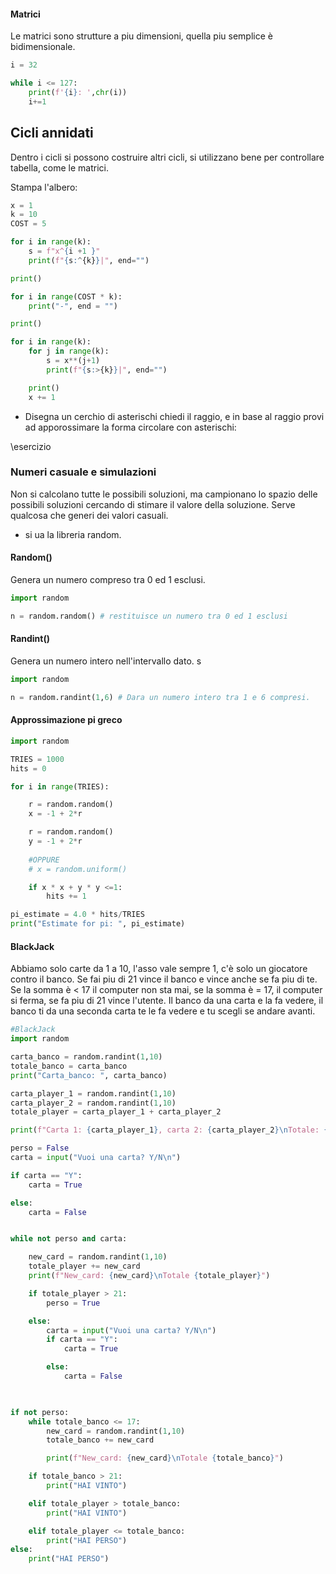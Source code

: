 #### Matrici

Le matrici sono strutture a piu dimensioni, quella piu semplice è bidimensionale.

```Python
i = 32

while i <= 127:
    print(f'{i}: ',chr(i))
    i+=1
```

## Cicli annidati

Dentro i cicli si possono costruire altri cicli, si utilizzano bene per controllare tabella, come le matrici.

Stampa l'albero:
```python
x = 1
k = 10
COST = 5

for i in range(k):
    s = f"x^{i +1 }"
    print(f"{s:^{k}}|", end="")

print()

for i in range(COST * k):
    print("-", end = "")

print()

for i in range(k):
    for j in range(k):
        s = x**(j+1)
        print(f"{s:>{k}}|", end="")

    print()
    x += 1
```

- Disegna un cerchio di asterischi
chiedi il raggio, e in base al raggio provi ad apporossimare la forma circolare con asterischi:

\esercizio


### Numeri casuale e simulazioni

Non si calcolano tutte le possibili soluzioni, ma campionano lo spazio delle possibili soluzioni cercando di stimare il valore della soluzione.
Serve qualcosa che generi dei valori casuali.
- si ua la libreria random.
#### Random()

Genera un numero compreso tra 0 ed 1 esclusi.

```python
import random

n = random.random() # restituisce un numero tra 0 ed 1 esclusi

```
#### Randint()

Genera un numero intero nell'intervallo dato.
s
```python
import random

n = random.randint(1,6) # Dara un numero intero tra 1 e 6 compresi.
```

#### Approssimazione pi greco

```python
import random

TRIES = 1000
hits = 0

for i in range(TRIES):

    r = random.random()
    x = -1 + 2*r

    r = random.random()
    y = -1 + 2*r
    
    #OPPURE 
    # x = random.uniform()

    if x * x + y * y <=1:
        hits += 1

pi_estimate = 4.0 * hits/TRIES
print("Estimate for pi: ", pi_estimate)
```

#### BlackJack

Abbiamo solo carte da 1 a 10, l'asso vale sempre 1, c'è solo un giocatore contro il banco.
Se fai piu di 21 vince il banco e vince anche se fa piu di te.
Se la somma è < 17 il computer non sta mai, se la somma è = 17, il computer si ferma, se fa piu di 21 vince l'utente.
Il banco da una carta e la fa vedere, il banco ti da una seconda carta te le fa vedere e tu scegli se andare avanti.

```python
#BlackJack
import random

carta_banco = random.randint(1,10)
totale_banco = carta_banco
print("Carta_banco: ", carta_banco)

carta_player_1 = random.randint(1,10)
carta_player_2 = random.randint(1,10)
totale_player = carta_player_1 + carta_player_2

print(f"Carta 1: {carta_player_1}, carta 2: {carta_player_2}\nTotale: {totale_player}")

perso = False
carta = input("Vuoi una carta? Y/N\n")

if carta == "Y":
    carta = True

else:
    carta = False


while not perso and carta:

    new_card = random.randint(1,10)
    totale_player += new_card
    print(f"New_card: {new_card}\nTotale {totale_player}")

    if totale_player > 21:
        perso = True

    else:
        carta = input("Vuoi una carta? Y/N\n")
        if carta == "Y":
            carta = True

        else:
            carta = False

  

if not perso:
    while totale_banco <= 17:
        new_card = random.randint(1,10)
        totale_banco += new_card

        print(f"New_card: {new_card}\nTotale {totale_banco}")

    if totale_banco > 21:
        print("HAI VINTO")

    elif totale_player > totale_banco:
        print("HAI VINTO")

    elif totale_player <= totale_banco:
        print("HAI PERSO")
else:
    print("HAI PERSO")
```
